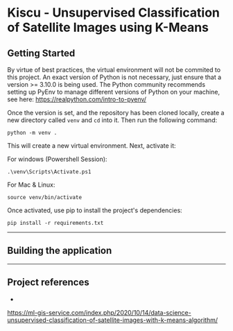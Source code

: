 # Kiscu - Unsupervised Classification of Satellite Images using K-Means

## Getting Started

By virtue of best practices, the virtual environment will not be commited to 
this project. An exact version of Python is not necessary, just ensure that a 
version >= 3.10.0 is being used. The Python community recommends setting up 
PyEnv to manage different versions of Python on your machine, see here: 
https://realpython.com/intro-to-pyenv/

Once the version is set, and the repository has been cloned locally, create a 
new directory called `venv` and `cd` into it. Then run the following command:

```
python -m venv .
```

This will create a new virtual environment. Next, activate it:

For windows (Powershell Session):

```
.\venv\Scripts\Activate.ps1
```

For Mac & Linux:

```
source venv/bin/activate
```

Once activated, use pip to install the project's dependencies:

```
pip install -r requirements.txt
```

---

## Building the application


---

## Project references

- 
https://ml-gis-service.com/index.php/2020/10/14/data-science-unsupervised-classification-of-satellite-images-with-k-means-algorithm/
